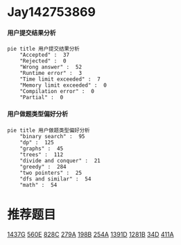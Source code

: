 # Jay142753869

<!-- tabs:start -->



#### **用户提交结果分析**

```mermaid
pie title 用户提交结果分析
    "Accepted" :  37
    "Rejected" :  0
    "Wrong answer" :  52
    "Runtime error" :  3
    "Time limit exceeded" :  7
    "Memory limit exceeded" :  0
    "Compilation error" :  0
    "Partial" :  0
```

#### **用户做题类型偏好分析**

```mermaid
pie title 用户做题类型偏好分析
    "binary search" :  95
    "dp" :  125
    "graphs" :  45
    "trees" :  112
    "divide and conquer" :  21
    "greedy" :  284
    "two pointers" :  25
    "dfs and similar" :  54
    "math" :  54
```



<!-- tabs:end -->
# 推荐题目
[1437G](https://codeforces.com/contest/1437/problem/G)
[560E](https://codeforces.com/contest/560/problem/E)
[828C](https://codeforces.com/contest/828/problem/C)
[279A](https://codeforces.com/contest/279/problem/A)
[198B](https://codeforces.com/contest/198/problem/B)
[254A](https://codeforces.com/contest/254/problem/A)
[1391D](https://codeforces.com/contest/1391/problem/D)
[1281B](https://codeforces.com/contest/1281/problem/B)
[34D](https://codeforces.com/contest/34/problem/D)
[411A](https://codeforces.com/contest/411/problem/A)
